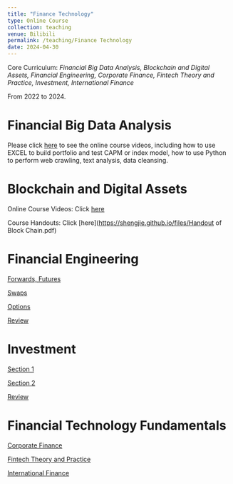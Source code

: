```yaml
---
title: "Finance Technology"
type: Online Course
collection: teaching
venue: Bilibili
permalink: /teaching/Finance Technology
date: 2024-04-30
---
```


Core Curriculum: *Financial Big Data Analysis, Blockchain and Digital Assets, Financial Engineering, Corporate Finance, Fintech Theory and Practice, Investment, International Finance*

From 2022 to 2024.

Financial Big Data Analysis
======

Please click [here](https://www.bilibili.com/video/BV1uT421S7UA/) to see the online course videos, including how to use EXCEL to build portfolio and test CAPM or index model, how to use Python to perform web crawling, text analysis, data cleansing.

Blockchain and Digital Assets
======
Online Course Videos: Click [here](https://www.bilibili.com/video/BV16r421u7PG/)

Course Handouts: Click [here](https://shengjie.github.io/files/Handout of Block Chain.pdf)

Financial Engineering
======
[Forwards, Futures](https://www.bilibili.com/video/BV1i8411v7jP/)

[Swaps](https://www.bilibili.com/video/BV1HQ4y1g7YH/)

[Options](https://www.bilibili.com/video/BV1vN411L78h/)

[Review](https://www.bilibili.com/video/BV1yQ4y1u78P/)

Investment
======
[Section 1](https://www.bilibili.com/video/BV1Ng4y197zk/)

[Section 2](https://www.bilibili.com/video/BV1xa4y1r71Y/)

[Review](https://www.bilibili.com/video/BV1pC4y1T75V/)

Financial Technology Fundamentals 
======
[Corporate Finance](https://www.bilibili.com/video/BV1XN411C75G/)

[Fintech Theory and Practice](https://www.bilibili.com/video/BV1Po4y1W7W3/)

[International Finance](https://www.bilibili.com/video/BV12P411D7wK/)





